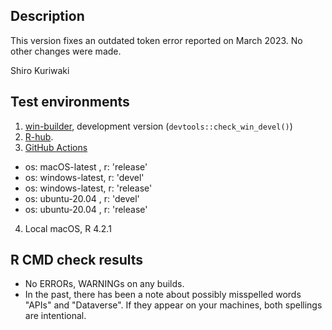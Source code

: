 Description
-----------------------------------------------

This version fixes an outdated token error reported on March 2023. No other changes were made.

Shiro Kuriwaki


Test environments
-----------------------------------------------

1. [win-builder](https://win-builder.r-project.org/QhQR4q21BLc1), development version (`devtools::check_win_devel()`)
2. [R-hub](https://builder.r-hub.io/status/dataverse_0.3.13.tar.gz-a910246e058d4fdea677a3e29278dfbf).
3. [GitHub Actions](https://github.com/IQSS/dataverse-client-r/actions)
  * os: macOS-latest  , r: 'release'
  * os: windows-latest, r: 'devel'
  * os: windows-latest, r: 'release'
  * os: ubuntu-20.04  , r: 'devel'
  * os: ubuntu-20.04  , r: 'release'
4. Local macOS, R 4.2.1


R CMD check results
-----------------------------------------------

* No ERRORs, WARNINGs on any builds.
* In the past, there has been a note about possibly misspelled words "APIs" and "Dataverse".  If they appear on your machines, both spellings are intentional.
